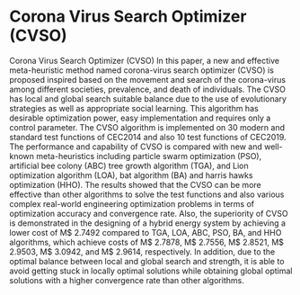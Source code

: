 # Corona Virus Search Optimizer (CVSO)
Corona Virus Search Optimizer (CVSO) 
In this paper, a new and effective meta-heuristic method named corona-virus search optimizer (CVSO) is proposed inspired based on the movement and search of the corona-virus among different societies, prevalence, and death of individuals. The CVSO has local and global search suitable balance due to the use of evolutionary strategies as well as appropriate social learning. This algorithm has desirable optimization power, easy implementation and requires only a control parameter. The CVSO algorithm is implemented on 30 modern and standard test functions of CEC2014 and also 10 test functions of CEC2019. The performance and capability of CVSO is compared with new and well-known meta-heuristics including particle swarm optimization (PSO), artificial bee colony (ABC) tree growth algorithm (TGA), and Lion optimization algorithm (LOA), bat algorithm (BA) and harris hawks optimization (HHO). The results showed that the CVSO can be more effective than other algorithms to solve the test functions and also various complex real-world engineering optimization problems in terms of optimization accuracy and convergence rate. Also, the superiority of CVSO is demonstrated in the designing of a hybrid energy system by achieving a lower cost of M$ 2.7492 compared to TGA, LOA, ABC, PSO, BA, and HHO algorithms, which achieve costs of M$ 2.7878, M$ 2.7556, M$ 2.8521, M$ 2.9503, M$ 3.0942, and M$ 2.9614, respectively. In addition, due to the optimal balance between local and global search and strength, it is able to avoid getting stuck in locally optimal solutions while obtaining global optimal solutions with a higher convergence rate than other algorithms.
